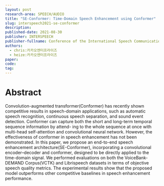 ```yaml
---
layout: post
research-area: SPEECH/AUDIO
title: "SE-Conformer: Time-Domain Speech Enhancement using Conformer"
slug: interspeech2021-se-conformer
description:
published-date: 2021-08-30
publisher: INTERSPEECH
publisher-fullname: Conference of the International Speech Communication Association (INTERSPEECH)
authors:
  - chris:카카오엔터프라이즈
  - heize:카카오엔터프라이즈
paper:
code:
tag:
---
```


# Abstract

Convolution-augmented transformer(Conformer) has recently shown competitive results in speech-domain applications, such as automatic speech recognition, continuous speech separation, and sound event detection. Conformer can capture both the short and long-term temporal sequence information by attend- ing to the whole sequence at once with multi-head self-attention and convolutional neural network. However, the effectiveness of conformer in speech enhancement has not been demonstrated. In this paper, we propose an end-to-end speech enhancement architecture(SE-Conformer), incorporating a convolutional encoder–decoder and conformer, designed to be directly applied to the time-domain signal. We performed evaluations on both the VoiceBank-DEMAND Corpus(VCTK) and Librispeech datasets in terms of objective speech quality metrics. The experimental results show that the proposed model outperforms other competitive baselines in speech enhancement performance.
